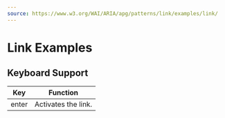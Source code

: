 ```yaml
---
source: https://www.w3.org/WAI/ARIA/apg/patterns/link/examples/link/
---
```

Link Examples
=============

Keyboard Support
----------------

| Key | Function |
| --- | --- |
| enter | Activates the link. |